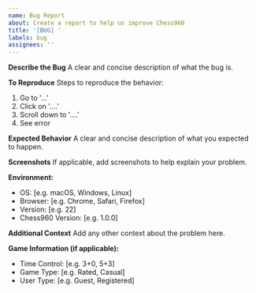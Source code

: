 ```yaml
---
name: Bug Report
about: Create a report to help us improve Chess960
title: '[BUG] '
labels: bug
assignees: ''
---
```


**Describe the Bug**
A clear and concise description of what the bug is.

**To Reproduce**
Steps to reproduce the behavior:
1. Go to '...'
2. Click on '....'
3. Scroll down to '....'
4. See error

**Expected Behavior**
A clear and concise description of what you expected to happen.

**Screenshots**
If applicable, add screenshots to help explain your problem.

**Environment:**
 - OS: [e.g. macOS, Windows, Linux]
 - Browser: [e.g. Chrome, Safari, Firefox]
 - Version: [e.g. 22]
 - Chess960 Version: [e.g. 1.0.0]

**Additional Context**
Add any other context about the problem here.

**Game Information (if applicable):**
- Time Control: [e.g. 3+0, 5+3]
- Game Type: [e.g. Rated, Casual]
- User Type: [e.g. Guest, Registered]